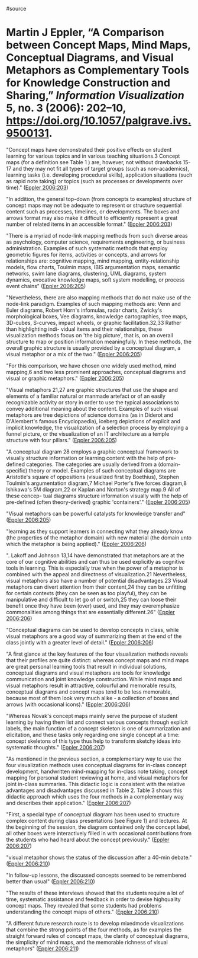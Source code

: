 #source 

# Martin J Eppler, “A Comparison between Concept Maps, Mind Maps, Conceptual Diagrams, and Visual Metaphors as Complementary Tools for Knowledge Construction and Sharing,” *Information Visualization* 5, no. 3 (2006): 202–10, https://doi.org/10.1057/palgrave.ivs.9500131.

"Concept maps have demonstrated their positive effects on student learning for various topics and in various teaching situations.3 Concept maps (for a definition see Table 1 ) are, however, not without drawbacks 15-17 and they may not fit all types of target groups (such as non-academics), learning tasks (i.e. developing procedural skills), application situations (such as rapid note taking) or topics (such as processes or developments over time)." ([Eppler 2006:203](zotero://open-pdf/groups/2533259/items/D292XI62?page=2))

"In addition, the general top-down (from concepts to examples) structure of concept maps may not be adequate to represent or structure sequential content such as processes, timelines, or developments. The boxes and arrows format may also make it difficult to efficiently represent a great number of related items in an accessible format." ([Eppler 2006:203](zotero://open-pdf/groups/2533259/items/D292XI62?page=2))

"There is a myriad of node-link mapping methods from such diverse areas as psychology, computer science, requirements engineering, or business administration. Examples of such systematic methods that employ geometric figures for items, activities or concepts, and arrows for relationships are: cognitive mapping, mind mapping, entity-relationship models, flow charts, Toulmin maps, IBIS argumentation maps, semantic networks, swim lane diagrams, clustering, UML diagrams, system dynamics, evocative knowledge maps, soft system modelling, or process event chains" ([Eppler 2006:205](zotero://open-pdf/groups/2533259/items/D292XI62?page=4))

"Nevertheless, there are also mapping methods that do not make use of the node-link paradigm. Examples of such mapping methods are: Venn and Euler diagrams, Robert Horn's infomulas, radar charts, Zwicky's morphological boxes, Vee diagrams, knowledge cartographies, tree maps, 3D-cubes, S-curves, impact wheels, or graphic facilitation.32,33 Rather than highlighting indi- vidual items and their relationships, these visualization methods focus on 'the big picture', that is, on an overall structure to map or position information meaningfully. In these methods, the overall graphic structure is usually provided by a conceptual diagram, a visual metaphor or a mix of the two." ([Eppler 2006:205](zotero://open-pdf/groups/2533259/items/D292XI62?page=4))

"For this comparison, we have chosen one widely used method, mind mapping,6 and two less prominent approaches, conceptual diagrams and visual or graphic metaphors." ([Eppler 2006:205](zotero://open-pdf/groups/2533259/items/D292XI62?page=4))

"Visual metaphors 21,27 are graphic structures that use the shape and elements of a familiar natural or manmade artefact or of an easily recognizable activity or story in order to use the typical associations to convey additional meaning about the content. Examples of such visual metaphors are tree depictions of science domains (as in Diderot and D'Alembert's famous Encyclopaedia), iceberg depictions of explicit and implicit knowledge, the visualization of a selection process by employing a funnel picture, or the visualization of an IT architecture as a temple structure with four pillars." ([Eppler 2006:205](zotero://open-pdf/groups/2533259/items/D292XI62?page=4))

"A conceptual diagram 28 employs a graphic conceptual framework to visually structure information or learning content with the help of pre-defined categories. The categories are usually derived from a (domain-specific) theory or model. Examples of such conceptual diagrams are Aristotle's square of oppositions (visualized first by Boethius), Stephen Toulmin's argumentation diagram,7 Michael Porter's five forces diagram,8 Ishikawa's 5M diagram,22 or Kaplan and Norton's strategy map.9 All of these concep- tual diagrams structure information visually with the help of pre-defined (often theory-derived) graphic 'containers'." ([Eppler 2006:205](zotero://open-pdf/groups/2533259/items/D292XI62?page=4))

"Visual metaphors can be powerful catalysts for knowledge transfer and" ([Eppler 2006:205](zotero://open-pdf/groups/2533259/items/D292XI62?page=4))

"learning as they support learners in connecting what they already know (the properties of the metaphor domain) with new material (the domain unto which the metaphor is being applied)." ([Eppler 2006:206](zotero://open-pdf/groups/2533259/items/D292XI62?page=5))

". Lakoff and Johnson 13,14 have demonstrated that metaphors are at the core of our cognitive abilities and can thus be used explicitly as cognitive tools in learning. This is especially true when the power of a metaphor is combined with the appeal and directness of visualization.21 Nevertheless, visual metaphors also have a number of potential disadvantages.23 Visual metaphors can divert attention from their content,24 they can be unfitting for certain contexts (they can be seen as too playful), they can be manipulative and difficult to let go of or switch,25 they can loose their benefit once they have been (over) used, and they may overemphasize commonalities among things that are essentially different.26" ([Eppler 2006:206](zotero://open-pdf/groups/2533259/items/D292XI62?page=5))

"Conceptual diagrams can be used to develop concepts in class, while visual metaphors are a good way of summarizing them at the end of the class jointly with a greater level of detail." ([Eppler 2006:206](zotero://open-pdf/groups/2533259/items/D292XI62?page=5))

"A first glance at the key features of the four visualization methods reveals that their profiles are quite distinct: whereas concept maps and mind maps are great personal learning tools that result in individual solutions, conceptual diagrams and visual metaphors are tools for knowledge communication and joint knowledge construction. While mind maps and visual metaphors result in attractive, colourful and memorable results, conceptual diagrams and concept maps tend to be less memorable, because most of them look very much alike - a collection of boxes and arrows (with occasional icons)." ([Eppler 2006:206](zotero://open-pdf/groups/2533259/items/D292XI62?page=5))

"Whereas Novak's concept maps mainly serve the purpose of student learning by having them list and connect various concepts through explicit labels, the main function of a concept skeleton is one of summarization and elicitation, and these tasks only regarding one single concept at a time: concept skeletons of this type thus help to transform sketchy ideas into systematic thoughts." ([Eppler 2006:207](zotero://open-pdf/groups/2533259/items/D292XI62?page=6))

"As mentioned in the previous section, a complementary way to use the four visualization methods uses conceptual diagrams for in-class concept development, handwritten mind-mapping for in-class note taking, concept mapping for personal student reviewing at home, and visual metaphors for joint in-class summaries. This didactic logic is consistent with the relative advantages and disadvantages discussed in Table 2. Table 3 shows this didactic approach which uses the four methods in a complementary way and describes their application." ([Eppler 2006:207](zotero://open-pdf/groups/2533259/items/D292XI62?page=6))

"First, a special type of conceptual diagram has been used to structure complex content during class presentations (see Figure 1) and lectures. At the beginning of the session, the diagram contained only the concept label, all other boxes were interactively filled in with occasional contributions from the students who had heard about the concept previously." ([Eppler 2006:207](zotero://open-pdf/groups/2533259/items/D292XI62?page=6))

"visual metaphor shows the status of the discussion after a 40-min debate." ([Eppler 2006:210](zotero://open-pdf/groups/2533259/items/D292XI62?page=9))

"In follow-up lessons, the discussed concepts seemed to be remembered better than usual" ([Eppler 2006:210](zotero://open-pdf/groups/2533259/items/D292XI62?page=9))

"The results of these interviews showed that the students require a lot of time, systematic assistance and feedback in order to devise highquality concept maps. They revealed that some students had problems understanding the concept maps of others." ([Eppler 2006:210](zotero://open-pdf/groups/2533259/items/D292XI62?page=9))

"A different future research route is to develop mixedmode visualizations that combine the strong points of the four methods, as for examples the straight forward rules of concept maps, the clarity of conceptual diagrams, the simplicity of mind maps, and the memorable richness of visual metaphors" ([Eppler 2006:211](zotero://open-pdf/groups/2533259/items/D292XI62?page=10))